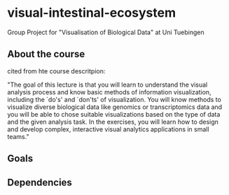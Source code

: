 # visual-intestinal-ecosystem
Group Project for "Visualisation of Biological Data" at Uni Tuebingen

## About the course

cited from hte course descritpion: 

"The goal of this lecture is that you will learn to understand the visual analysis process and know basic methods of information visualization, including the \`do's' and 
\`don'ts' of visualization. You will know methods to visualize diverse biological data like genomics or transcriptomics data and you will be able to chose suitable visualizations based on the type of data and the given analysis task. In the exercises, you will learn how to design and develop complex, interactive visual analytics applications in small teams."

## Goals

## Dependencies
